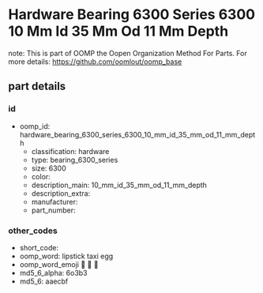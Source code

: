 # Hardware Bearing 6300 Series 6300 10 Mm Id 35 Mm Od 11 Mm Depth  

note: This is part of OOMP the Oopen Organization Method For Parts. For more details: https://github.com/oomlout/oomp_base

##  part details





### id
* oomp_id: hardware_bearing_6300_series_6300_10_mm_id_35_mm_od_11_mm_depth
  * classification: hardware
  * type: bearing_6300_series
  * size: 6300
  * color: 
  * description_main: 10_mm_id_35_mm_od_11_mm_depth
  * description_extra: 
  * manufacturer: 
  * part_number: 

### other_codes
* short_code: 
* oomp_word: lipstick taxi egg
* oomp_word_emoji :lipstick: :taxi: :egg:
* md5_6_alpha: 6o3b3
* md5_6: aaecbf